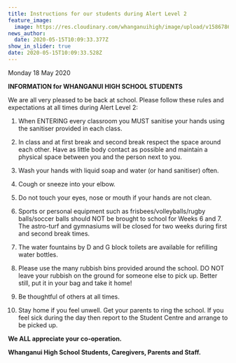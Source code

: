 ```yaml
---
title: Instructions for our students during Alert Level 2
feature_image:
  image: https://res.cloudinary.com/whanganuihigh/image/upload/v1586786467/Events/GREEN_WHS_HEADER_WITH_WWW._on_it.jpg
news_author:
  date: 2020-05-15T10:09:33.377Z
show_in_slider: true
date: 2020-05-15T10:09:33.528Z
---
```

Monday 18 May 2020

**INFORMATION for WHANGANUI HIGH SCHOOL STUDENTS**

We are all very pleased to be back at school. Please follow these rules and expectations at all times during Alert Level 2:

1. When ENTERING every classroom you MUST sanitise your hands using the sanitiser provided in each class.

2. In class and at first break and second break respect the space around each other. Have as little body contact as possible and maintain a physical space between you and the person next to you.

3. Wash your hands with liquid soap and water (or hand sanitiser) often.

4. Cough or sneeze into your elbow.

5. Do not touch your eyes, nose or mouth if your hands are not clean.

6. Sports or personal equipment such as frisbees/volleyballs/rugby balls/soccer balls should NOT be brought to school for Weeks 6 and 7. The astro-turf and gymnasiums will be closed for two weeks during first and second break times.

7. The water fountains by D and G block toilets are available for refilling water bottles.

8. Please use the many rubbish bins provided around the school. DO NOT leave your rubbish on the ground for someone else to pick up. Better still, put it in your bag and take it home!

9. Be thoughtful of others at all times.

10. Stay home if you feel unwell. Get your parents to ring the school. If you feel sick during the day then report to the Student Centre and arrange to be picked up.

**We ALL appreciate your co-operation.**

**Whanganui High School Students, Caregivers, Parents and Staff.**
